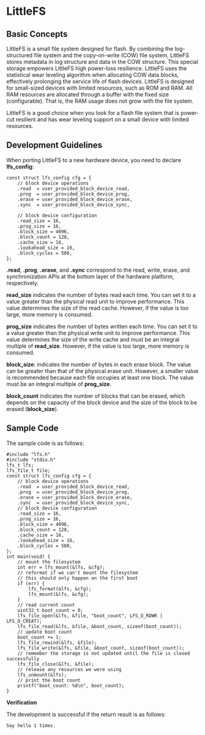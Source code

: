# LittleFS


## Basic Concepts

LittleFS is a small file system designed for flash. By combining the log-structured file system and the copy-on-write (COW) file system, LittleFS stores metadata in log structure and data in the COW structure. This special storage empowers LittleFS high power-loss resilience. LittleFS uses the statistical wear leveling algorithm when allocating COW data blocks, effectively prolonging the service life of flash devices. LittleFS is designed for small-sized devices with limited resources, such as ROM and RAM. All RAM resources are allocated through a buffer with the fixed size (configurable). That is, the RAM usage does not grow with the file system.

LittleFS is a good choice when you look for a flash file system that is power-cut resilient and has wear leveling support on a small device with limited resources.

## Development Guidelines

When porting LittleFS to a new hardware device, you need to declare **lfs_config**:

  
```
const struct lfs_config cfg = {
    // block device operations
    .read  = user_provided_block_device_read,
    .prog  = user_provided_block_device_prog,
    .erase = user_provided_block_device_erase,
    .sync  = user_provided_block_device_sync,

    // block device configuration
    .read_size = 16,
    .prog_size = 16,
    .block_size = 4096,
    .block_count = 128,
    .cache_size = 16,
    .lookahead_size = 16,
    .block_cycles = 500,
};
```

**.read**, **.prog**, **.erase**, and **.sync** correspond to the read, write, erase, and synchronization APIs at the bottom layer of the hardware platform, respectively.

**read_size** indicates the number of bytes read each time. You can set it to a value greater than the physical read unit to improve performance. This value determines the size of the read cache. However, if the value is too large, more memory is consumed.

**prog_size** indicates the number of bytes written each time. You can set it to a value greater than the physical write unit to improve performance. This value determines the size of the write cache and must be an integral multiple of **read_size**. However, if the value is too large, more memory is consumed.

**block_size**: indicates the number of bytes in each erase block. The value can be greater than that of the physical erase unit. However, a smaller value is recommended because each file occupies at least one block. The value must be an integral multiple of **prog_size**.

**block_count** indicates the number of blocks that can be erased, which depends on the capacity of the block device and the size of the block to be erased (**block_size**).


## Sample Code

  The sample code is as follows:
  
```
#include "lfs.h"
#include "stdio.h"
lfs_t lfs;
lfs_file_t file;
const struct lfs_config cfg = {
    // block device operations
    .read  = user_provided_block_device_read,
    .prog  = user_provided_block_device_prog,
    .erase = user_provided_block_device_erase,
    .sync  = user_provided_block_device_sync,
    // block device configuration
    .read_size = 16,
    .prog_size = 16,
    .block_size = 4096,
    .block_count = 128,
    .cache_size = 16,
    .lookahead_size = 16,
    .block_cycles = 500,
};
int main(void) {
    // mount the filesystem
    int err = lfs_mount(&lfs, &cfg);
    // reformat if we can't mount the filesystem
    // this should only happen on the first boot
    if (err) {
        lfs_format(&lfs, &cfg);
        lfs_mount(&lfs, &cfg);
    }
    // read current count
    uint32_t boot_count = 0;
    lfs_file_open(&lfs, &file, "boot_count", LFS_O_RDWR | LFS_O_CREAT);
    lfs_file_read(&lfs, &file, &boot_count, sizeof(boot_count));
    // update boot count
    boot_count += 1;
    lfs_file_rewind(&lfs, &file);
    lfs_file_write(&lfs, &file, &boot_count, sizeof(boot_count));
    // remember the storage is not updated until the file is closed successfully
    lfs_file_close(&lfs, &file);
    // release any resources we were using
    lfs_unmount(&lfs);
    // print the boot count
    printf("boot_count: %d\n", boot_count);
}
```


 **Verification**

The development is successful if the return result is as follows:

  
```
Say hello 1 times.
```

